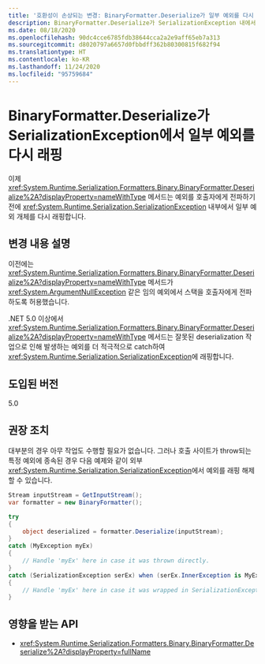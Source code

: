 ```yaml
---
title: '호환성이 손상되는 변경: BinaryFormatter.Deserialize가 일부 예외를 다시 래핑함'
description: BinaryFormatter.Deserialize가 SerializationException 내에서 일부 예외 개체를 다시 래핑하는 .NET 5.0의 호환성이 손상되는 변경에 대해 알아봅니다.
ms.date: 08/18/2020
ms.openlocfilehash: 90dc4cce6785fdb38644cca2a2e9aff65eb7a313
ms.sourcegitcommit: d8020797a6657d0fbbdff362b80300815f682f94
ms.translationtype: HT
ms.contentlocale: ko-KR
ms.lasthandoff: 11/24/2020
ms.locfileid: "95759684"
---
```

# <a name="binaryformatterdeserialize-rewraps-some-exceptions-in-serializationexception"></a>BinaryFormatter.Deserialize가 SerializationException에서 일부 예외를 다시 래핑

이제 <xref:System.Runtime.Serialization.Formatters.Binary.BinaryFormatter.Deserialize%2A?displayProperty=nameWithType> 메서드는 예외를 호출자에게 전파하기 전에 <xref:System.Runtime.Serialization.SerializationException> 내부에서 일부 예외 개체를 다시 래핑합니다.

## <a name="change-description"></a>변경 내용 설명

이전에는 <xref:System.Runtime.Serialization.Formatters.Binary.BinaryFormatter.Deserialize%2A?displayProperty=nameWithType> 메서드가 <xref:System.ArgumentNullException> 같은 임의 예외에서 스택을 호출자에게 전파하도록 허용했습니다.

.NET 5.0 이상에서 <xref:System.Runtime.Serialization.Formatters.Binary.BinaryFormatter.Deserialize%2A?displayProperty=nameWithType> 메서드는 잘못된 deserialization 작업으로 인해 발생하는 예외를 더 적극적으로 catch하여 <xref:System.Runtime.Serialization.SerializationException>에 래핑합니다.

## <a name="version-introduced"></a>도입된 버전

5.0

## <a name="recommended-action"></a>권장 조치

대부분의 경우 아무 작업도 수행할 필요가 없습니다. 그러나 호출 사이트가 throw되는 특정 예외에 종속된 경우 다음 예제와 같이 외부 <xref:System.Runtime.Serialization.SerializationException>에서 예외를 래핑 해제할 수 있습니다.

```csharp
Stream inputStream = GetInputStream();
var formatter = new BinaryFormatter();

try
{
    object deserialized = formatter.Deserialize(inputStream);
}
catch (MyException myEx)
{
    // Handle 'myEx' here in case it was thrown directly.
}
catch (SerializationException serEx) when (serEx.InnerException is MyException myEx)
{
    // Handle 'myEx' here in case it was wrapped in SerializationException.
}
```

## <a name="affected-apis"></a>영향을 받는 API

- <xref:System.Runtime.Serialization.Formatters.Binary.BinaryFormatter.Deserialize%2A?displayProperty=fullName>

<!--

### Affected APIs

- `Overload:System.Runtime.Serialization.Formatters.Binary.BinaryFormatter.Deserialize`

### Category

Serialization

-->
